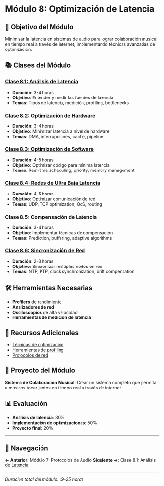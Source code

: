 # Módulo 8: Optimización de Latencia

## 🎯 Objetivo del Módulo
Minimizar la latencia en sistemas de audio para lograr colaboración musical en tiempo real a través de internet, implementando técnicas avanzadas de optimización.

## 📚 Clases del Módulo

### [Clase 8.1: Análisis de Latencia](clase-8-1-analisis-latencia.md)
- **Duración**: 3-4 horas
- **Objetivo**: Entender y medir las fuentes de latencia
- **Temas**: Tipos de latencia, medición, profiling, bottlenecks

### [Clase 8.2: Optimización de Hardware](clase-8-2-optimizacion-hardware.md)
- **Duración**: 3-4 horas
- **Objetivo**: Minimizar latencia a nivel de hardware
- **Temas**: DMA, interrupciones, cache, pipeline

### [Clase 8.3: Optimización de Software](clase-8-3-optimizacion-software.md)
- **Duración**: 4-5 horas
- **Objetivo**: Optimizar código para mínima latencia
- **Temas**: Real-time scheduling, priority, memory management

### [Clase 8.4: Redes de Ultra Baja Latencia](clase-8-4-redes-ultra-baja-latencia.md)
- **Duración**: 4-5 horas
- **Objetivo**: Optimizar comunicación de red
- **Temas**: UDP, TCP optimization, QoS, routing

### [Clase 8.5: Compensación de Latencia](clase-8-5-compensacion-latencia.md)
- **Duración**: 3-4 horas
- **Objetivo**: Implementar técnicas de compensación
- **Temas**: Prediction, buffering, adaptive algorithms

### [Clase 8.6: Sincronización de Red](clase-8-6-sincronizacion-red.md)
- **Duración**: 2-3 horas
- **Objetivo**: Sincronizar múltiples nodos en red
- **Temas**: NTP, PTP, clock synchronization, drift compensation

## 🛠️ Herramientas Necesarias
- **Profilers** de rendimiento
- **Analizadores de red**
- **Osciloscopios** de alta velocidad
- **Herramientas de medición de latencia**

## 📖 Recursos Adicionales
- [Técnicas de optimización](recursos/tecnicas-optimizacion.md)
- [Herramientas de profiling](recursos/herramientas-profiling.md)
- [Protocolos de red](recursos/protocolos-red.md)

## 🎯 Proyecto del Módulo
**Sistema de Colaboración Musical**: Crear un sistema completo que permita a músicos tocar juntos en tiempo real a través de internet.

## 📊 Evaluación
- **Análisis de latencia**: 30%
- **Implementación de optimizaciones**: 50%
- **Proyecto final**: 20%

---

## 🚀 Navegación

**← Anterior**: [Módulo 7: Protocolos de Audio](../modulo-07-protocolos-audio/README.md)
**Siguiente →**: [Clase 8.1: Análisis de Latencia](clase-8-1-analisis-latencia.md)

---

*Duración total del módulo: 19-25 horas*
